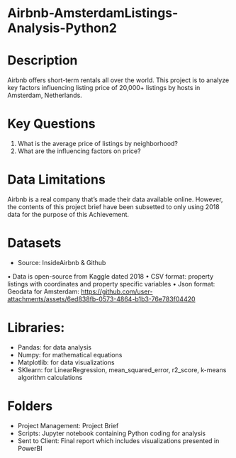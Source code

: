 # Airbnb-AmsterdamListings-Analysis-Python2

# Description
Airbnb offers short-term rentals all over the world. This project is to analyze key factors influencing listing price of 20,000+ listings by hosts in Amsterdam, Netherlands.

# Key Questions
1. What is the average price of listings by neighborhood?
2. What are the influencing factors on price?


# Data Limitations
Airbnb is a real company that’s made their data available online. However, the contents of this project brief have been subsetted to only using 2018 data for the purpose of this Achievement.


# Datasets
+ Source:  InsideAirbnb & Github

• Data is open-source from Kaggle dated 2018 
• CSV format: property listings with coordinates and property specific variables 
• Json format: Geodata for Amsterdam: https://github.com/user-attachments/assets/6ed838fb-0573-4864-b1b3-76e783f04420


# Libraries:
+ Pandas: for data analysis
+ Numpy: for mathematical equations
+ Matplotlib: for data visualizations
+ SKlearn: for LinearRegression, mean_squared_error, r2_score, k-means algorithm calculations

# Folders
+ Project Management: Project Brief
+ Scripts:  Jupyter notebook containing Python coding for analysis
+ Sent to Client: Final report which includes visualizations presented in PowerBI
